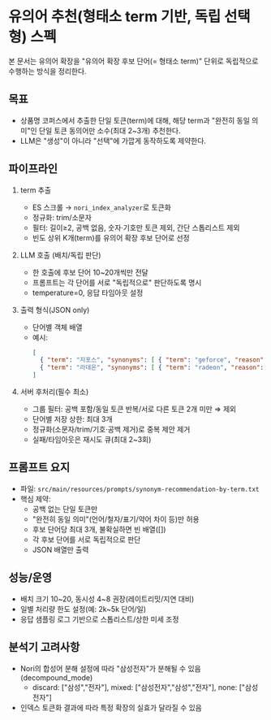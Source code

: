 # 유의어 추천(형태소 term 기반, 독립 선택형) 스펙

본 문서는 유의어 확장을 "유의어 확장 후보 단어(= 형태소 term)" 단위로 독립적으로 수행하는 방식을 정리한다.

## 목표
- 상품명 코퍼스에서 추출한 단일 토큰(term)에 대해, 해당 term과 "완전히 동일 의미"인 단일 토큰 동의어만 소수(최대 2~3개) 추천한다.
- LLM은 "생성"이 아니라 "선택"에 가깝게 동작하도록 제약한다.

## 파이프라인
1) term 추출
   - ES 스크롤 → `nori_index_analyzer`로 토큰화
   - 정규화: trim/소문자
   - 필터: 길이≥2, 공백 없음, 숫자·기호만 토큰 제외, 간단 스톱리스트 제외
   - 빈도 상위 K개(term)를 유의어 확장 후보 단어로 선정

2) LLM 호출 (배치/독립 판단)
   - 한 호출에 후보 단어 10~20개씩만 전달
   - 프롬프트는 각 단어를 서로 "독립적으로" 판단하도록 명시
   - temperature=0, 응답 타임아웃 설정

3) 출력 형식(JSON only)
   - 단어별 객체 배열
   - 예시:
     ```json
     [
       { "term": "지포스", "synonyms": [ { "term": "geforce", "reason": "표기 차이" } ] },
       { "term": "라데온", "synonyms": [ { "term": "radeon", "reason": "표기 차이" } ] }
     ]
     ```

4) 서버 후처리(필수 최소)
   - 그룹 필터: 공백 포함/동일 토큰 반복/서로 다른 토큰 2개 미만 ⇒ 제외
   - 단어별 저장 상한: 최대 3개
   - 정규화(소문자/trim/기호·공백 제거)로 중복 제안 제거
   - 실패/타임아웃은 재시도 큐(최대 2~3회)

## 프롬프트 요지
- 파일: `src/main/resources/prompts/synonym-recommendation-by-term.txt`
- 핵심 제약:
  - 공백 없는 단일 토큰만
  - "완전히 동일 의미"(언어/철자/표기/약어 차이 등)만 허용
  - 후보 단어당 최대 3개, 불확실하면 빈 배열([])
  - 각 후보 단어를 서로 독립적으로 판단
  - JSON 배열만 출력

## 성능/운영
- 배치 크기 10~20, 동시성 4~8 권장(레이트리밋/지연 대비)
- 일별 처리량 한도 설정(예: 2k~5k 단어/일)
- 응답 샘플링 로그 기반으로 스톱리스트/상한 미세 조정

## 분석기 고려사항
- Nori의 합성어 분해 설정에 따라 "삼성전자"가 분해될 수 있음(decompound_mode)
  - discard: ["삼성","전자"], mixed: ["삼성전자","삼성","전자"], none: ["삼성전자"]
- 인덱스 토큰화 결과에 따라 특정 확장의 실효가 달라질 수 있음


